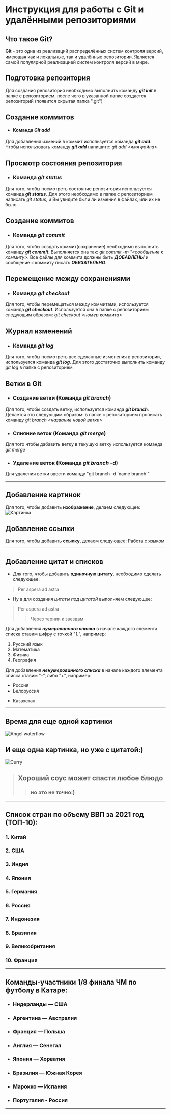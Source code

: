 # Инструкция для работы с Git и удалёнными репозиториями

## **Что такое Git?**
**Git** - это одна из реализаций распределённых систем контроля версий, имеющая как и локальные, так и удалённые репозитории. Является самой популярной реализацией систем контроля версий в мире.

## **Подготовка репозитория**
Для создания репозитория необходимо выполнить команду ***git init*** в папке с репозиторием, после чего в указанной папке создастся репозиторий (появится скрытая папка ".git")

## **Создание коммитов**
- #### Команда ***Git add*** 
Для добавления измений в коммит используется команда ***git add***. Чтобы использовать команду ***git add*** напишите: *git add <имя файла>*

## **Просмотр состояния репозитория**
- ###  Команда ***git status***
Для того, чтобы посмотреть состояние репозитория используется команда ***git status***. Для этого необходимо в папке с репозиторием написать *git status*, и Вы увидите были ли измения в файлах, или их не было.

## **Создание коммитов**
- ### Команда ***git commit***
Для того, чтобы создать коммит(сохранение) необходимо выполнить команду ***git commit***. Выполняется она так: *git commit -m "<сообщение к коммиту>*. Все файлы для коммита должны быть ***ДОБАВЛЕНЫ*** и сообщение к коммиту писать ***ОБЯЗАТЕЛЬНО***.

## **Перемещение между сохранениями**
- ### Команда ***git checkout***
Для того, чтобы перемещаться между коммитами, используется команда ***git checkout***. Используется она в папке с репозиторием следующим образом: *git checkout <номер коммита>*

## **Журнал изменений**
- ### Команда ***git log***
Для того, чтобы посмотреть все сделанные изменения в репозитории, используется команда ***git log***. Для этого достаточно выполнить команду *git log* в папке с репозиторием

## **Ветки в Git**
- ### Создание ветки (Команда ***git branch***)

Для того, чтобы создать ветку, используется команда ***git branch***. Делается это следующим образом: в папке с репозиторием прописать команду *git branch <название новой ветки>*

- ### Слияние веток (Команда ***git merge***)

Для того чтобы дабавить ветку в текущую ветку используется команда *git merge <name branch>*

- ### Удаление веток (Команда ***git branch -d***)
Для удаления ветки ввести команду "git branch -d 'name branch'"

---

## Добавление картинок
Для того, чтобы добавить **изображение**, делаем следующее:
![Картинка](https://s0.rbk.ru/v6_top_pics/media/img/0/56/756554441874560.jpg)

## Добавление ссылки
Для того, чтобы добавить **ссылку**, делаем следующее:
[Работа с языком](https://habr.com/ru/post/536448/)

---
## Добавление цитат и списков
* Для того, чтобы добавить **одиночную цитату**, необходимо сделать следующее:
> Per aspera ad astra

* Ну а для создания *цитаты под цитатой* выполняем следующее:
> Per aspera ad astra 
>> Через тернии к звездам

Для добавления ***нумерованного списка*** в начале каждого элемента списка ставим цифру с точкой "*1.*", например:

1. Русский язык
2. Математика
3. Физика
4. География

Для добавления ***ненумерованного списка*** в начале каждого элемента списка ставим "-", либо "+", например: 

- Россия
- Белоруссия
+ Казахстан

---


## **Время для еще одной картинки**
![Angel waterflow](https://www.interesnie-fakty.ru/wp-content/uploads/2020/01/Gora-1.jpg)


## И еще одна картинка, но уже с цитатой:)
![Curry](https://www.chefmarket.ru/blog/wp-content/uploads/2018/10/shutterstock_610126394-e1538404335211.jpg)
>## Хороший соус может спасти любое блюдо
>> ### но это не точно:)

---


## Список стран по объему ВВП за 2021 год (ТОП-10):
### 1. Китай
### 2. США
### 3. Индия
### 4. Япония
### 5. Германия
### 6. Россия
### 7. Индонезия
### 8. Бразилия
### 9. Великобритания
### 10. Франция

---

## Команды-участники 1/8 финала ЧМ по футболу в Катаре:
- ### Нидерланды — США
- ### Аргентина — Австралия
- ### Франция — Польша
- ### Англия — Сенегал
- ### Япония — Хорватия
- ### Бразилия — Южная Корея
- ### Марокко — Испания
- ### Португалия - Россия

---
